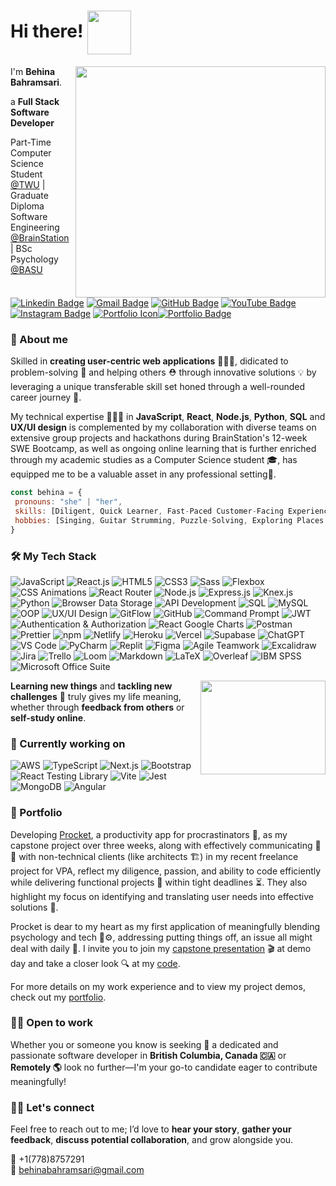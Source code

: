
# Hi there! <img src=https://media.giphy.com/media/v1.Y2lkPTc5MGI3NjExOHExNjlyZnZhZmpnZWw4bWViMzNmNjR4ZnZpbG9zMjJtOWYzam5uaSZlcD12MV9pbnRlcm5hbF9naWZfYnlfaWQmY3Q9Zw/YbXLZ6dymH758xSEbM/giphy.gif width="70" align='center'>
<img src="https://media.giphy.com/media/v1.Y2lkPTc5MGI3NjExMmI3Ym9uaGpwam9wY2F3M3JzN3poN2o0Z3d2cHFyeWMwbWM2NW1nNCZlcD12MV9pbnRlcm5hbF9naWZfYnlfaWQmY3Q9Zw/Nt869TUurakJznLxul/giphy.gif" align='right' width="400" height="370">

I'm **Behina Bahramsari**.

a **Full Stack Software Developer**

Part-Time Computer Science Student [@TWU](https://www.twu.ca/) | Graduate Diploma Software Engineering [@BrainStation](https://brainstation.io/online/software-engineering-bootcamp) | BSc Psychology [@BASU](https://basu.ac.ir/)  

[![Linkedin Badge](https://img.shields.io/badge/-LinkedIn-blue?style=flat-square&logo=Linkedin&logoColor=white&link=https://www.linkedin.com/in/jayraj-roshan/)](https://www.linkedin.com/in/behinabhr/)
[![Gmail Badge](https://img.shields.io/badge/-Gmail-d14836?style=flat-square&logo=gmail&logoColor=white)](mailto:behinabahramsari@gmail.com)
[![GitHub Badge](https://img.shields.io/badge/-GitHub-%23181717?style=flat-square&logo=github)](https://github.com/BehinaBhr)
[![YouTube Badge](https://img.shields.io/badge/-YouTube-%23FF0000?style=flat-square&logo=YouTube&logoColor=white&link=https://youtube.com/playlist?list=PL4jE5I3PT6vHkansW-sgvIFMSqBZbyEEP&si=ByQOvsjZTEM0x7Yi)](https://youtube.com/playlist?list=PL4jE5I3PT6vHkansW-sgvIFMSqBZbyEEP&si=ByQOvsjZTEM0x7Yi)
[![Instagram Badge](https://img.shields.io/badge/-Instagram-e4405f?style=flat-square&logo=Instagram&logoColor=white&link=https://www.instagram.com/roshanjayraj/)](https://www.instagram.com/be_bhr/) 
[![Portfolio Icon](https://img.icons8.com/ios/20/portfolio.png)](https://github.com/BehinaBhr/portfolio)[![Portfolio Badge](https://img.shields.io/badge/Portfolio-%23ffffff?style=flat-square&logoColor=white)](https://behinabhr.github.io/)


### 🔦 About me
Skilled in **creating user-centric web applications** 👩🏻‍💻, didicated to problem-solving 🧩 and helping others ⛑️ through innovative solutions 💡 by leveraging a unique transferable skill set honed through a well-rounded career journey 🧳.

My technical expertise 💁🏻‍♀️ in **JavaScript**, **React**, **Node.js**, **Python**, **SQL** and **UX/UI design** is complemented by my collaboration with diverse teams on extensive group projects and hackathons during BrainStation's 12-week SWE Bootcamp, as well as ongoing online learning that is further enriched through my academic studies as a Computer Science student 🎓, has equipped me to be a valuable asset in any professional setting🥇.

```javascript
const behina = {
 pronouns: "she" | "her",
 skills: [Diligent, Quick Learner, Fast-Paced Customer-Facing Experience, Teamwork, Leadership],
 hobbies: [Singing, Guitar Strumming, Puzzle-Solving, Exploring Places & Flavors]
}
```


### 🛠️ My Tech Stack 
![JavaScript](https://img.shields.io/badge/-JavaScript-%23F7DF1C?style=flat-square&logo=javascript&logoColor=000000&labelColor=%23F7DF1C&color=%23FFCE5A)
![React.js](https://img.shields.io/badge/-React.js-%23282C34?style=flat-square&logo=react)
![HTML5](https://img.shields.io/badge/-HTML5-%23E44D27?style=flat-square&logo=html5&logoColor=ffffff)
![CSS3](https://img.shields.io/badge/-CSS3-%231572B6?style=flat-square&logo=css3)
![Sass](https://img.shields.io/badge/-Sass-%23CC6699?style=flat-square&logo=sass&logoColor=ffffff)
![Flexbox](https://img.shields.io/badge/Flexbox-%238BC500?style=flat-square&logo=css3&logoColor=white)
![CSS Animations](https://img.shields.io/badge/CSS_Animations-%23404d59?style=flat-square&logo=css3&logoColor=white)
![React Router](https://img.shields.io/badge/React_Router-%23FF0000?style=flat-square&logo=react-router&logoColor=black)
![Node.js](https://img.shields.io/badge/Node.js-%23339933?style=flat-square&logo=node.js&logoColor=white)
![Express.js](https://img.shields.io/badge/Express.js-%23404d59?style=flat-square&logo=express)
![Knex.js](https://img.shields.io/badge/Knex.js-%23FF5733?style=flat-square&logo=knex&logoColor=white)
![Python](https://img.shields.io/badge/Python-%233776AB?style=flat-square&logo=python&logoColor=white)
![Browser Data Storage](https://img.shields.io/badge/Browser%20Data%20Storage-%234A90E2?style=flat-square&logo=googlechrome&logoColor=white)
![API Development](https://img.shields.io/badge/API%20Development-%234CAF50?style=flat-square&logo=swagger&logoColor=white)
![SQL](https://img.shields.io/badge/SQL-%234479A1?style=flat-square&logo=postgresql&logoColor=white)
![MySQL](https://img.shields.io/badge/MySQL-%23F29111?style=flat-square&logo=mysql&logoColor=white)
![OOP](https://img.shields.io/badge/OOP-%2344cc11?style=flat-square&logo=python&logoColor=white)
![UX/UI Design](https://img.shields.io/badge/UX%2FUI%20Design-%234A90E2?style=flat-square&logoColor=white)
![GitFlow](https://img.shields.io/badge/GitFlow-%2300AEEF?style=flat-square&logo=git&logoColor=white)
![GitHub](https://img.shields.io/badge/GitHub-%23181717?style=flat-square&logo=github)
![Command Prompt](https://img.shields.io/badge/Command_Prompt-%23217346?style=flat-square&logo=windows%20terminal&logoColor=white)
![JWT](https://img.shields.io/badge/JWT-%234A90E2?style=flat-square&logo=json-web-token&logoColor=white)
![Authentication & Authorization](https://img.shields.io/badge/Authentication%20%26%20Authorization-%23A450D2?style=flat-square&logo=auth0&logoColor=white)
![React Google Charts](https://img.shields.io/badge/React_Google_Charts-%238AB4ED?style=flat-square&logo=google&logoColor=white)
![Postman](https://img.shields.io/badge/Postman-FF6C37?style=flat-square&logo=postman&logoColor=white)
![Prettier](https://img.shields.io/badge/-Prettier-%23F7B93E?style=flat-square&logo=prettier&logoColor=ffffff)
![npm](https://img.shields.io/badge/npm-%23CB3837?style=flat-square&logo=npm&logoColor=white)
![Netlify](https://img.shields.io/badge/-Netlify-%2300C7B7?style=flat-square&logo=netlify&logoColor=ffffff)
![Heroku](https://img.shields.io/badge/Heroku-6762A6?style=flat-square&logo=heroku&logoColor=white)
![Vercel](https://img.shields.io/badge/Vercel-%23FFFFFF?style=flat-square&logo=vercel&logoColor=black)
![Supabase](https://img.shields.io/badge/Supabase-%23000000?style=flat-square&logo=supabase&logoColor=white)
![ChatGPT](https://img.shields.io/badge/ChatGPT-%236EBD9D?style=flat-square&logo=chatbot&logoColor=white)
![VS Code](https://img.shields.io/badge/-VSCode-%23007ACC?style=flat-square&logo=visual-studio-code)
![PyCharm](https://img.shields.io/badge/PyCharm-%23000000?style=flat-square&logo=pycharm&logoColor=white)
![Replit](https://img.shields.io/badge/Replit-%236CADD0?style=flat-square&logo=replit&logoColor=white)
![Figma](https://img.shields.io/badge/Figma-%23F24E1E?style=flat-square&logo=figma&logoColor=white)
![Agile Teamwork](https://img.shields.io/badge/Agile%20Teamwork-%234CAF50?style=flat-square&logo=jira&logoColor=white)
![Excalidraw](https://img.shields.io/badge/Excalidraw-%23000000?style=flat-square&logo=excalidraw)
![Jira](https://img.shields.io/badge/Jira-%230A83DC?style=flat-square&logo=jira)
![Trello](https://img.shields.io/badge/Trello-%236047A0?style=flat-square&logo=trello&logoColor=white)
![Loom](https://img.shields.io/badge/Loom-%23823eb1?style=flat-square&logo=loom&logoColor=white)
![Markdown](https://img.shields.io/badge/Markdown-%23000000?style=flat-square&logo=markdown&logoColor=white)
![LaTeX](https://img.shields.io/badge/LaTeX-%23008080?style=flat-square&logo=latex&logoColor=white)
![Overleaf](https://img.shields.io/badge/Overleaf-%2342A48E?style=flat-square&logo=overleaf&logoColor=white)
![IBM SPSS](https://img.shields.io/badge/IBM_SPSS-%230070BA?style=flat-square&logo=ibm&logoColor=white)
![Microsoft Office Suite](https://img.shields.io/badge/Microsoft%20Office%20Suite-%23E74C3C?style=flat-square&logo=microsoft&logoColor=white)

<img src="https://media.giphy.com/media/v1.Y2lkPTc5MGI3NjExdHN6cjU0NzM0ZWlnYTJlbnh4dWp1c3U3bXhjaHk1ODV1N2xhMDl5YSZlcD12MV9pbnRlcm5hbF9naWZfYnlfaWQmY3Q9Zw/SeacrMeHvQA58QkckE/giphy.gif" align='right' width="200" height="150">

**Learning new things** and **tackling new challenges** 🥊 truly gives my life meaning, whether through **feedback from others** or **self-study online**.

### 🦾 Currently working on 
![AWS](https://img.shields.io/badge/AWS-%23FF9900?style=flat-square&logo=amazonaws&logoColor=white)
![TypeScript](https://img.shields.io/badge/-TypeScript-007ACC?style=flat-square&logo=typescript&logoColor=ffffff)
![Next.js](https://img.shields.io/badge/-Next.js-%23000000?style=flat-square&logo=nextdotjs&logoColor=ffffff)
![Bootstrap](https://img.shields.io/badge/Bootstrap-%23563D7C?style=flat-square&logo=bootstrap&logoColor=white)
![React Testing Library](https://img.shields.io/badge/React_Testing_Library-%23E33332?style=flat-square&logo=testing-library&logoColor=white)
![Vite](https://img.shields.io/badge/-Vite-646CFF?style=flat-square&logo=vite&logoColor=white)
![Jest](https://img.shields.io/badge/Jest-%23C21325?style=flat-square&logo=jest&logoColor=ffffff)
![MongoDB](https://img.shields.io/badge/MongoDB-%2347A248?style=flat-square&logo=mongodb&logoColor=white)
![Angular](https://img.shields.io/badge/Angular-%23E23237?style=flat-square&logo=angular&logoColor=white)


### 💼 Portfolio
Developing [Procket](https://procket.vercel.app/), a productivity app for procrastinators 🚀, as my capstone project over three weeks, along with effectively communicating 👥💬 with non-technical clients (like architects 🏗️) in my recent freelance project for VPA, reflect my diligence, passion, and ability to code efficiently while delivering functional projects 🏁 within tight deadlines ⏳. They also highlight my focus on identifying and translating user needs into effective solutions 🎯.

Procket is dear to my heart as my first application of meaningfully blending psychology and tech 🧠⚙️, addressing putting things off, an issue all might deal with daily 🛟. I invite you to join my [capstone presentation](https://youtu.be/Dn2GVzKBy1E?si=G5Tr5oPHLKvbrxz9) 🎬 at demo day and take a closer look 🔍 at my [code](https://github.com/BehinaBhr/behina-bahramsari-procket).

For more details on my work experience and to view my project demos, check out my [portfolio](https://behinabhr.github.io/).


### 🤝🏻 Open to work 
Whether you or someone you know is seeking 👀 a dedicated and passionate software developer in **British Columbia, Canada 🇨🇦** or **Remotely 🌎** look no further—I'm your go-to candidate eager to contribute meaningfully! 



### 🤙🏻 Let's connect
Feel free to reach out to me; I’d love to **hear your story**, **gather your feedback**, **discuss potential collaboration**, and grow alongside you.  

📱 +1(778)8757291  
📧 [behinabahramsari@gmail.com](mailto:behinabahramsari@gmail.com)
